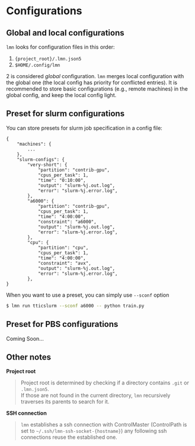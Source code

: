 # Configurations

## Global and local configurations
`lmn` looks for configuration files in this order:
1. `{project_root}/.lmn.json5`
2. `$HOME/.config/lmn`

2 is considered *global* configuration. `lmn` merges local configuration with the global one (the local config has priority for conflicted entries).
It is recommended to store basic configurations (e.g., remote machines) in the global config, and keep the local config light.

## Preset for slurm configurations
You can store presets for slurm job specification in a config file:
```json5
{
    "machines": {
        ...
    },
    "slurm-configs": {
        "very-short": {
            "partition": "contrib-gpu",
            "cpus_per_task": 1,
            "time": "0:10:00",
            "output": "slurm-%j.out.log",
            "error": "slurm-%j.error.log",
        },
        "a6000": {
            "partition": "contrib-gpu",
            "cpus_per_task": 1,
            "time": "4:00:00",
            "constraint": "a6000",
            "output": "slurm-%j.out.log",
            "error": "slurm-%j.error.log",
        },
        "cpu": {
            "partition": "cpu",
            "cpus_per_task": 1,
            "time": "4:00:00",
            "constraint": "avx",
            "output": "slurm-%j.out.log",
            "error": "slurm-%j.error.log",
        },
}
```
When you want to use a preset, you can simply use `--sconf` option
```bash
$ lmn run tticslurm --sconf a6000 -- python train.py
```

## Preset for PBS configurations
Coming Soon...

## Other notes

**Project root**
> Project root is determined by checking if a directory contains `.git` or `.lmn.json5`.  
> If those are not found in the current directory, `lmn` recursively traverses its parents to search for it.

**SSH connection**
> `lmn` establishes a ssh connection with ControlMaster (ControlPath is set to `~/.ssh/lmn-ssh-socket-{hostname}`)
> any following ssh connections reuse the established one.